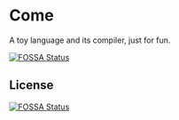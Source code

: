 # Come

A toy language and its compiler, just for fun.

[![FOSSA Status](https://app.fossa.com/api/projects/git%2Bgithub.com%2Fshuosc%2FCome.svg?type=shield)](https://app.fossa.com/projects/git%2Bgithub.com%2Fshuosc%2FCome?ref=badge_shield)

## License

[![FOSSA Status](https://app.fossa.com/api/projects/git%2Bgithub.com%2Fshuosc%2FCome.svg?type=large)](https://app.fossa.com/projects/git%2Bgithub.com%2Fshuosc%2FCome?ref=badge_large)
